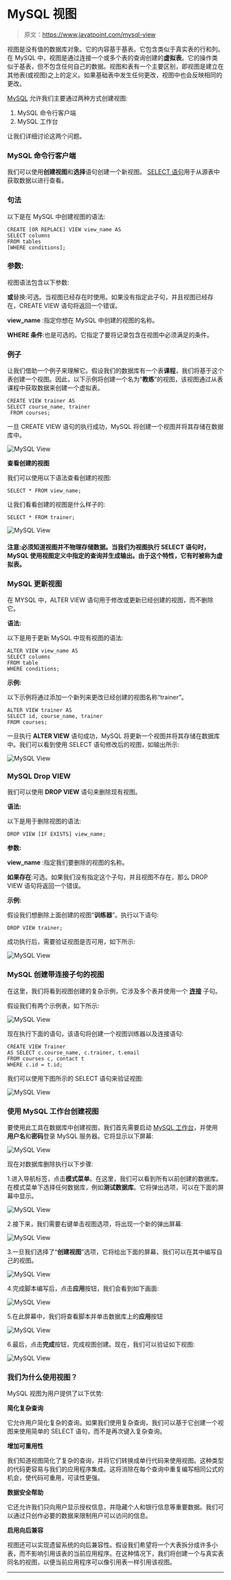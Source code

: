 # MySQL 视图

> 原文：<https://www.javatpoint.com/mysql-view>

视图是没有值的数据库对象。它的内容基于基表。它包含类似于真实表的行和列。在 MySQL 中，视图是通过连接一个或多个表的查询创建的**虚拟表**。它的操作类似于基表，但不包含任何自己的数据。视图和表有一个主要区别，即视图是建立在其他表(或视图)之上的定义。如果基础表中发生任何更改，视图中也会反映相同的更改。

[MySQL](https://www.javatpoint.com/mysql-tutorial) 允许我们主要通过两种方式创建视图:

1.  MySQL 命令行客户端
2.  MySQL 工作台

让我们详细讨论这两个问题。

### MySQL 命令行客户端

我们可以使用**创建视图**和**选择**语句创建一个新视图。 [SELECT 语句](https://www.javatpoint.com/mysql-select)用于从源表中获取数据以进行查看。

### 句法

以下是在 MySQL 中创建视图的语法:

```
CREATE [OR REPLACE] VIEW view_name AS  
SELECT columns  
FROM tables  
[WHERE conditions];  

```

### 参数:

视图语法包含以下参数:

**或**替换:可选。当视图已经存在时使用。如果没有指定此子句，并且视图已经存在，CREATE VIEW 语句将返回一个错误。

**view_name** :指定你想在 MySQL 中创建的视图的名称。

**WHERE 条件**:也是可选的。它指定了要将记录包含在视图中必须满足的条件。

### 例子

让我们借助一个例子来理解它。假设我们的数据库有一个表**课程**，我们将基于这个表创建一个视图。因此，以下示例将创建一个名为“**教练**”的视图，该视图通过从表课程中获取数据来创建一个虚拟表。

```
CREATE VIEW trainer AS  
SELECT course_name, trainer   
 FROM courses;  

```

一旦 CREATE VIEW 语句的执行成功，MySQL 将创建一个视图并将其存储在数据库中。

![MySQL View](img/f6d2c363d98359ad812465f0ac485f06.png)

**查看创建的视图**

我们可以使用以下语法查看创建的视图:

```
SELECT * FROM view_name;  

```

让我们看看创建的视图是什么样子的:

```
SELECT * FROM trainer;  

```

![MySQL View](img/3e80bd675058c61c8010fc75543bdacd.png)

#### 注意:必须知道视图并不物理存储数据。当我们为视图执行 SELECT 语句时，MySQL 使用视图定义中指定的查询并生成输出。由于这个特性，它有时被称为虚拟表。

### MySQL 更新视图

在 MYSQL 中，ALTER VIEW 语句用于修改或更新已经创建的视图，而不删除它。

**语法:**

以下是用于更新 MySQL 中现有视图的语法:

```
ALTER VIEW view_name AS  
SELECT columns  
FROM table  
WHERE conditions;  

```

**示例:**

以下示例将通过添加一个新列来更改已经创建的视图名称“trainer”。

```
ALTER VIEW trainer AS  
SELECT id, course_name, trainer
FROM courses;  

```

一旦执行 **ALTER VIEW** 语句成功，MySQL 将更新一个视图并将其存储在数据库中。我们可以看到使用 SELECT 语句修改后的视图，如输出所示:

![MySQL View](img/080b540a38113b2fabf31e3f32b51e09.png)

### MySQL Drop VIEW

我们可以使用 **DROP VIEW** 语句来删除现有视图。

**语法:**

以下是用于删除视图的语法:

```
DROP VIEW [IF EXISTS] view_name;  

```

**参数:**

**view_name** :指定我们要删除的视图的名称。

**如果存在**:可选。如果我们没有指定这个子句，并且视图不存在，那么 DROP VIEW 语句将返回一个错误。

**示例:**

假设我们想删除上面创建的视图“**训练器**”。执行以下语句:

```
DROP VIEW trainer;  

```

成功执行后，需要验证视图是否可用，如下所示:

![MySQL View](img/595599add98493503398917a3dc918e8.png)

### MySQL 创建带连接子句的视图

在这里，我们将看到视图创建的复杂示例，它涉及多个表并使用一个 **[连接](https://www.javatpoint.com/mysql-join)** 子句。

假设我们有两个示例表，如下所示:

![MySQL View](img/2b09015a795dd09048ab7a566451d2dd.png)

现在执行下面的语句，该语句将创建一个视图训练器以及连接语句:

```
CREATE VIEW Trainer 	
AS SELECT c.course_name, c.trainer, t.email     
FROM courses c, contact t 
WHERE c.id = t.id;

```

我们可以使用下图所示的 SELECT 语句来验证视图:

![MySQL View](img/595ff84345ab3bda86fee8021a4556ce.png)

### 使用 MySQL 工作台创建视图

要使用此工具在数据库中创建视图，我们首先需要启动 [MySQL 工作台](https://www.javatpoint.com/mysql-workbench)，并使用**用户名**和**密码**登录 MySQL 服务器。它将显示以下屏幕:

![MySQL View](img/cbfbbc6b38299c6d2bc5374bcb29fd3a.png)

现在对数据库删除执行以下步骤:

1.进入导航标签，点击**模式菜单**。在这里，我们可以看到所有以前创建的数据库。在模式菜单下选择任何数据库，例如**测试数据库**。它将弹出选项，可以在下面的屏幕中显示。

![MySQL View](img/b4205a0706989008f36037e5d3cfcc13.png)

2.接下来，我们需要右键单击视图选项，将出现一个新的弹出屏幕:

![MySQL View](img/fade2e9f93cbfbeb18fbc20a079de2dd.png)

3.一旦我们选择了“**创建视图**”选项，它将给出下面的屏幕，我们可以在其中编写自己的视图。

![MySQL View](img/60af626c47c26a847f01e8d3162387e6.png)

4.完成脚本编写后，点击**应用**按钮，我们会看到如下画面:

![MySQL View](img/98a22256c6c63ed3465546e36fe55986.png)

5.在此屏幕中，我们将查看脚本并单击数据库上的**应用**按钮

![MySQL View](img/32f8f5f286f9b0c281952701d87cee36.png)

6.最后，点击**完成**按钮，完成视图创建。现在，我们可以验证如下视图:

![MySQL View](img/196a82f988f5c2611521063fb479a63d.png)

### 我们为什么使用视图？

MySQL 视图为用户提供了以下优势:

**简化复杂查询**

它允许用户简化复杂的查询。如果我们使用复杂查询，我们可以基于它创建一个视图来使用简单的 SELECT 语句，而不是再次键入复杂查询。

**增加可重用性**

我们知道视图简化了复杂的查询，并将它们转换成单行代码来使用视图。这种类型的代码更容易与我们的应用程序集成。这将消除在每个查询中重复编写相同公式的机会，使代码可重用，可读性更强。

**数据安全帮助**

它还允许我们只向用户显示授权信息，并隐藏个人和银行信息等重要数据。我们可以通过只创作必要的数据来限制用户可以访问的信息。

**启用向后兼容**

视图还可以实现遗留系统的向后兼容性。假设我们希望将一个大表拆分成许多小表，而不影响引用该表的当前应用程序。在这种情况下，我们将创建一个与真实表同名的视图，以便当前应用程序可以像引用表一样引用该视图。

* * *